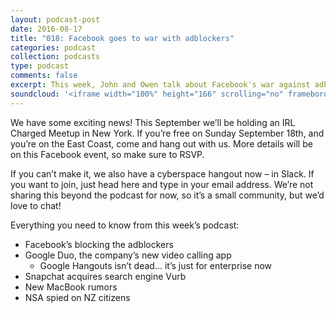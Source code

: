 ```yaml
---
layout: podcast-post
date: 2016-08-17
title: "018: Facebook goes to war with adblockers"
categories: podcast
collection: podcasts
type: podcast
comments: false
excerpt: This week, John and Owen talk about Facebook's war against adblockers, new MacBook rumors and why the hell Google is launching yet another messaging app.
soundcloud: '<iframe width="100%" height="166" scrolling="no" frameborder="no" src="https://w.soundcloud.com/player/?url=https%3A//api.soundcloud.com/tracks/278659937&amp;color=ff5500&amp;auto_play=false&amp;hide_related=false&amp;show_comments=true&amp;show_user=true&amp;show_reposts=false"></iframe>'
---
```

We have some exciting news! This September we’ll be holding an IRL Charged Meetup in New York. If you’re free on Sunday September 18th, and you’re on the East Coast, come and hang out with us. More details will be on this Facebook event, so make sure to RSVP.

If you can’t make it, we also have a cyberspace hangout now – in Slack. If you want to join, just head here and type in your email address. We’re not sharing this beyond the podcast for now, so it’s a small community, but we’d love to chat!

Everything you need to know from this week’s podcast:

- Facebook’s blocking the adblockers
- Google Duo, the company’s new video calling app
  - Google Hangouts isn’t dead… it’s just for enterprise now
- Snapchat acquires search engine Vurb
- New MacBook rumors
- NSA spied on NZ citizens


